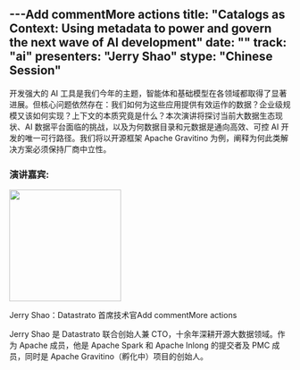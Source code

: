 ---Add commentMore actions
title: "Catalogs as Context: Using metadata to power and govern the next wave of AI development"
date: ""
track: "ai"
presenters: "Jerry Shao"
stype: "Chinese Session"
---

开发强大的 AI 工具是我们今年的主题，智能体和基础模型在各领域都取得了显著进展。但核心问题依然存在：我们如何为这些应用提供有效运作的数据？企业级规模又该如何实现？上下文的本质究竟是什么？本次演讲将探讨当前大数据生态现状、AI 数据平台面临的挑战，以及为何数据目录和元数据是通向高效、可控 AI 开发的唯一可行路径。我们将以开源框架 Apache Gravitino 为例，阐释为何此类解决方案必须保持厂商中立性。

### 演讲嘉宾:

<img src="https://sessionize.com/image/396c-400o400o1-PCyrxuKZaPxmAUQMTrdp5J.jpg" width="200" />

Jerry Shao：Datastrato 首席技术官Add commentMore actions

Jerry Shao 是 Datastrato 联合创始人兼 CTO，十余年深耕开源大数据领域。作为 Apache 成员，他是 Apache Spark 和 Apache Inlong 的提交者及 PMC 成员，同时是 Apache Gravitino（孵化中）项目的创始人。